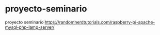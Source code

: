 # proyecto-seminario
 proyecto seminario
https://randomnerdtutorials.com/raspberry-pi-apache-mysql-php-lamp-server/